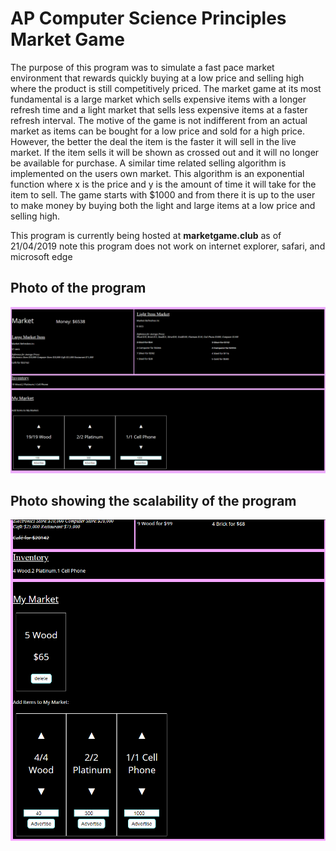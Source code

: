 # AP Computer Science Principles Market Game

The purpose of this program was to simulate a fast pace market environment that rewards quickly buying at a low price and selling high where the product is still competitively priced.
The market game at its most fundamental is a large market which sells expensive items with a longer refresh time and a light market that sells less expensive items at a faster refresh interval. The motive of the game is not indifferent from an actual market as items can be bought for a low price and sold for a high price. However, the better the deal the item is the faster it will sell in the live market. If the item sells it will be shown as crossed out and it will no longer be available for purchase. A similar time related selling algorithm is implemented on the users own market. This algorithm is an exponential function where x is the price and y is the amount of time it will take for the item to sell. The game starts with $1000 and from there it is up to the user to make money by buying both the light and large items at a low price and selling high.

This program is currently being hosted at **marketgame.club** as of 21/04/2019
note this program does not work on internet explorer, safari, and microsoft edge

## Photo of the program 
![](pictures/screenshot.PNG)

## Photo showing the scalability of the program
![](pictures/screenshot2.PNG)

